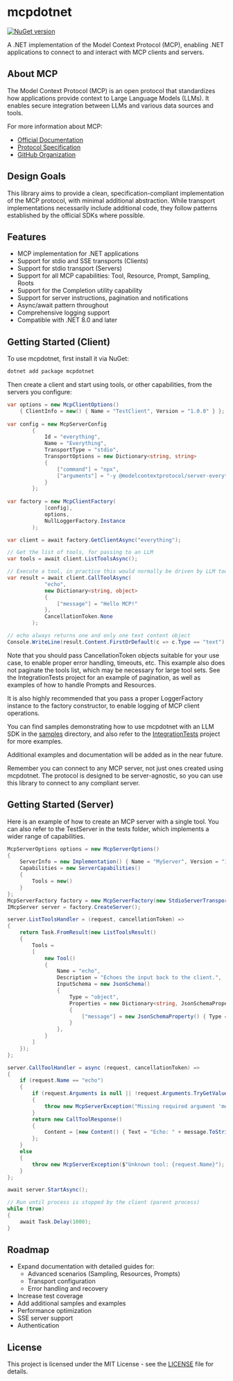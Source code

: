 # mcpdotnet
[![NuGet version](https://img.shields.io/nuget/v/mcpdotnet.svg)](https://www.nuget.org/packages/mcpdotnet/)

A .NET implementation of the Model Context Protocol (MCP), enabling .NET applications to connect to and interact with MCP clients and servers.

## About MCP

The Model Context Protocol (MCP) is an open protocol that standardizes how applications provide context to Large Language Models (LLMs). It enables secure integration between LLMs and various data sources and tools.

For more information about MCP:
- [Official Documentation](https://modelcontextprotocol.io/)
- [Protocol Specification](https://spec.modelcontextprotocol.io/)
- [GitHub Organization](https://github.com/modelcontextprotocol)

## Design Goals

This library aims to provide a clean, specification-compliant implementation of the MCP protocol, with minimal additional abstraction. While transport implementations necessarily include additional code, they follow patterns established by the official SDKs where possible.

## Features

- MCP implementation for .NET applications
- Support for stdio and SSE transports (Clients)
- Support for stdio transport (Servers)
- Support for all MCP capabilities: Tool, Resource, Prompt, Sampling, Roots
- Support for the Completion utility capability
- Support for server instructions, pagination and notifications
- Async/await pattern throughout
- Comprehensive logging support
- Compatible with .NET 8.0 and later

## Getting Started (Client)

To use mcpdotnet, first install it via NuGet:

```powershell
dotnet add package mcpdotnet
```

Then create a client and start using tools, or other capabilities, from the servers you configure:
```csharp
var options = new McpClientOptions() 
    { ClientInfo = new() { Name = "TestClient", Version = "1.0.0" } };
	
var config = new McpServerConfig
        {
            Id = "everything",
            Name = "Everything",
            TransportType = "stdio",
            TransportOptions = new Dictionary<string, string>
            {
                ["command"] = "npx",
                ["arguments"] = "-y @modelcontextprotocol/server-everything",
            }
        };
		
var factory = new McpClientFactory(
            [config],
            options,
            NullLoggerFactory.Instance
        );

var client = await factory.GetClientAsync("everything");

// Get the list of tools, for passing to an LLM
var tools = await client.ListToolsAsync();

// Execute a tool, in practice this would normally be driven by LLM tool invocations
var result = await client.CallToolAsync(
            "echo",
            new Dictionary<string, object>
            {
                ["message"] = "Hello MCP!"
            },
            CancellationToken.None
        );

// echo always returns one and only one text content object
Console.WriteLine(result.Content.FirstOrDefault(c => c.Type == "text").Text);
```

Note that you should pass CancellationToken objects suitable for your use case, to enable proper error handling, timeouts, etc. This example also does not paginate the tools list, which may be necessary for large tool sets. See the IntegrationTests project for an example of pagination, as well as examples of how to handle Prompts and Resources.

It is also highly recommended that you pass a proper LoggerFactory instance to the factory constructor, to enable logging of MCP client operations.

You can find samples demonstrating how to use mcpdotnet with an LLM SDK in the [samples](samples) directory, and also refer to the [IntegrationTests](test/McpDotNet.IntegrationTests) project for more examples.

Additional examples and documentation will be added as in the near future.

Remember you can connect to any MCP server, not just ones created using mcpdotnet. The protocol is designed to be server-agnostic, so you can use this library to connect to any compliant server.

## Getting Started (Server)

Here is an example of how to create an MCP server with a single tool. You can also refer to the TestServer in the tests folder, which implements a wider range of capabilities.

```csharp
McpServerOptions options = new McpServerOptions()
{
    ServerInfo = new Implementation() { Name = "MyServer", Version = "1.0.0" },
    Capabilities = new ServerCapabilities()
    {
        Tools = new()
    }
};
McpServerFactory factory = new McpServerFactory(new StdioServerTransport("MyServer", loggerFactory), options, loggerFactory);
IMcpServer server = factory.CreateServer();

server.ListToolsHandler = (request, cancellationToken) =>
{
    return Task.FromResult(new ListToolsResult()
    {
        Tools = 
        [
            new Tool()                
            {
                Name = "echo",
                Description = "Echoes the input back to the client.",
                InputSchema = new JsonSchema()
                {
                    Type = "object",
                    Properties = new Dictionary<string, JsonSchemaProperty>()
                    {
                        ["message"] = new JsonSchemaProperty() { Type = "string", Description = "The input to echo back." }
                    }
                },
            }
        ]
    });
};

server.CallToolHandler = async (request, cancellationToken) =>
{
    if (request.Name == "echo")
    {
        if (request.Arguments is null || !request.Arguments.TryGetValue("message", out var message))
        {
            throw new McpServerException("Missing required argument 'message'");
        }
        return new CallToolResponse()
        {
            Content = [new Content() { Text = "Echo: " + message.ToString(), Type = "text" }]
        };
    }
    else
    {
        throw new McpServerException($"Unknown tool: {request.Name}");
    }
};

await server.StartAsync();

// Run until process is stopped by the client (parent process)
while (true)
{
    await Task.Delay(1000);
}
```

## Roadmap

- Expand documentation with detailed guides for:
  - Advanced scenarios (Sampling, Resources, Prompts)
  - Transport configuration
  - Error handling and recovery
- Increase test coverage
- Add additional samples and examples
- Performance optimization
- SSE server support
- Authentication

## License

This project is licensed under the MIT License - see the [LICENSE](LICENSE) file for details.
